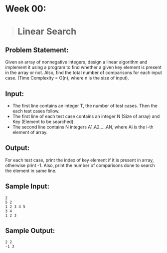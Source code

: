# Week 00: 

> # Linear Search

## Problem Statement: 
Given an array of nonnegative integers, design a linear algorithm and implement it using a program to find whether a given key element is present in the array or not. Also, find the total number of comparisons for each input case. (Time Complexity = O(n), where n is the size of input).


## Input:
* The first line contains an integer T, the number of test cases. Then the each test cases follow.
* The first line of each test case contains an integer N (Size of array) and Key (Element to  be searched).
* The second line contains N integers A1,A2,…,AN, where Ai is the i-th element of array.

## Output:
For each test case, print the index of key element if it is present in array, otherwise print -1. Also, print the number of comparisons done to search the element in same line.

## Sample Input:
```
2
5 2
1 2 3 4 5
3 4
1 2 3
```

## Sample Output:
```
2 2
-1 3
```


